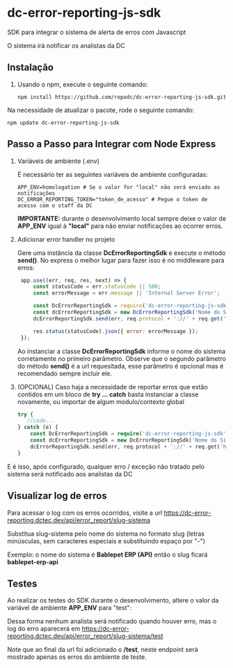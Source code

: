 # dc-error-reporting-js-sdk
SDK para integrar o sistema de alerta de erros com Javascript

O sistema irá notificar os analistas da DC

## Instalação

   1. Usando o npm, execute o seguinte comando:
      
      ```
      npm install https://github.com/repodc/dc-error-reporting-js-sdk.git
      ```

  Na necessidade de atualizar o pacote, rode o seguinte comando:
  
  ```
  npm update dc-error-reporting-js-sdk
  ```
   

## Passo a Passo para Integrar com Node Express

1. Variáveis de ambiente (.env)

   É necessário ter as seguintes variáveis de ambiente configuradas:
   ```properties
   APP_ENV=homologation # Se o valor for "local" não será enviado as notificações
   DC_ERROR_REPORTING_TOKEN="token_de_acesso" # Pegue o token de acesso com o staff da DC
   ```

   **IMPORTANTE:** durante o desenvolvimento local sempre deixe o valor de **APP_ENV** igual à **"local"** para não enviar notificações ao ocorrer erros.
   

2. Adicionar error handler no projeto

   Gere uma instância da classe **DcErrorReportingSdk** e execute o método **send()**. No express o melhor lugar para fazer isso é no middleware para erros:

   ```js
    app.use((err, req, res, next) => {
        const statusCode = err.statusCode || 500;
        const errorMessage = err.message || 'Internal Server Error';

        const DcErrorReportingSdk = require('dc-error-reporting-js-sdk');
        const dcErrorReportingSdk = new DcErrorReportingSdk('Nome do Sistema', process.env.APP_ENV, process.env.DC_ERROR_REPORTING_TOKEN);
        dcErrorReportingSdk.send(err, req.protocol + '://' + req.get('host') + req.originalUrl);

        res.status(statusCode).json({ error: errorMessage });
    });
   ```

   Ao instanciar a classe **DcErrorReportingSdk** informe o nome do sistema corretamente no primeiro parâmetro.
   Observe que o segundo parâmetro do método **send()** é a url requesitada, esse parâmetro é opcional mas é recomendado sempre incluir ele.

4. (OPCIONAL) Caso haja a necessidade de reportar erros que estão contidos em um bloco de **try ... catch** basta instanciar a classe novamente, ou importar de algum modulo/contexto global

   ```php
   try {
      //code...
   } catch (e) {
       const DcErrorReportingSdk = require('dc-error-reporting-js-sdk');
       const dcErrorReportingSdk = new DcErrorReportingSdk('Nome do Sistema', process.env.APP_ENV, process.env.DC_ERROR_REPORTING_TOKEN);
       dcErrorReportingSdk.send(err, req.protocol + '://' + req.get('host') + req.originalUrl);
   }
   ```


E é isso, após configurado, qualquer erro / exceção não tratado pelo sistema será notificado aos analistas da DC

## Visualizar log de erros

Para acessar o log com os erros ocorridos, visite a url https://dc-error-reporting.dctec.dev/api/error_report/slug-sistema

Substitua slug-sistema pelo nome do sistema no formato slug (letras minúsculas, sem caracteres especiais e substituindo espaço por "-")

Exemplo: o nome do sistema é **Bablepet ERP (API)** então o slug ficará **bablepet-erp-api**

## Testes

Ao realizar os testes do SDK durante o desenvolvimento, altere o valor da variável de ambiente **APP_ENV** para "test":

Dessa forma nenhum analista será notificado quando houver erro, mas o log do erro aparecerá em https://dc-error-reporting.dctec.dev/api/error_report/slug-sistema/test

Note que ao final da url foi adicionado o **/test**, neste endpoint será mostrado apenas os erros do ambiente de teste.

